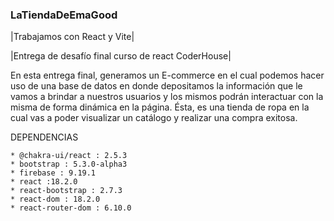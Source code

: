 ﻿### LaTiendaDeEmaGood
|Trabajamos con React y Vite|

|Entrega de desafío final curso de react CoderHouse|

En esta entrega final, generamos un E-commerce en el cual podemos hacer uso de una base de datos en donde depositamos la información que le vamos a  brindar a nuestros usuarios y los mismos podrán interactuar con la misma de forma dinámica en la página. 
Ésta, es una tienda de ropa en la cual vas a poder visualizar un catálogo y realizar una compra exitosa.

DEPENDENCIAS

    * @chakra-ui/react : 2.5.3
    * bootstrap : 5.3.0-alpha3
    * firebase : 9.19.1
    * react :18.2.0
    * react-bootstrap : 2.7.3
    * react-dom : 18.2.0
    * react-router-dom : 6.10.0

